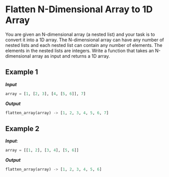 # Flatten N-Dimensional Array to 1D Array

You are given an N-dimensional array (a nested list) and your task is to convert it into a 1D array. The N-dimensional array can have any number of nested lists and each nested list can contain any number of elements. The elements in the nested lists are integers. Write a function that takes an N-dimensional array as input and returns a 1D array.

## Example 1

***Input***

```python
array = [1, [2, 3], [4, [5, 6]], 7]
```

***Output***

```python
flatten_array(array) -> [1, 2, 3, 4, 5, 6, 7]
```

## Example 2

***Input***:

```python
array = [[1, 2], [3, 4], [5, 6]]
```

***Output***

```python
flatten_array(array) -> [1, 2, 3, 4, 5, 6]
```
